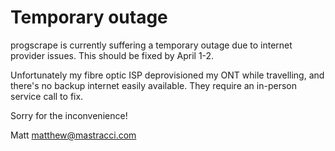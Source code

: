 # Temporary outage

progscrape is currently suffering a temporary outage due to internet provider issues. This should be fixed by
April 1-2.

Unfortunately my fibre optic ISP deprovisioned my ONT while travelling, and there's no backup internet easily
available. They require an in-person service call to fix.

Sorry for the inconvenience!

Matt
matthew@mastracci.com

